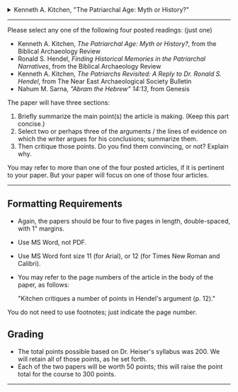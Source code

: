 ---
---

<details>
  <summary>Kenneth A. Kitchen, "The Patriarchal Age: Myth or History?"</summary>
  <h3>Myth Busting</h3>

  <p>
    Kenneth A. Kitchen challenges Julius Wellhausen’s influential document hypothesis, which claims that the Genesis account was written during the Babylonian Exile (6th century B.C.) rather than during the Late Bronze Age (13th century B.C.). Kitchen defends that the Patriarchal Age is historical, not an illustrative Hebrew story written later and “projected back in time” (p. 1). In support of the Middle Bronze Age as the Patriarchal Age, Kitchen lays out several pieces of evidence:
  </p>
  <ul>
    <li>The Price of Slaves</li>
    <li>Treaties and Covenants</li>
    <li>Geo-Political Conditions</li>
    <li>References to Egypt</li>
    <li>Patriarchal Names</li>
    <li>Social World of the Patriarchs</li>
  </ul>
  <p>
    From this list, I find the first three hypotheses most plausible in placing the Genesis account within the historical timeline of the Middle Bronze Age. The author gives solid arguments for each of these pieces of evidence; the first three are most illustrative in proving the historicity of the biblical account of the patriarchs.
  </p>
  <p>
    Kitchen attempts to prove the historicity of the Genesis account of the Hebrew Patriarchal Age as historical and not “fictional creations” from the Babylonian Exile period (p. 1). In Kitchen’s “The Price of Slaves” section (p. 2), he proves that the price of slaves was aligned with the historical prices and was unlikely to have been invented centuries later. In the section “Treaties and Covenants” (p. 3), Kitchen’s analysis of the changes through history, the structures of covenants spanning five periods from the third to the first millennium B.C. Kitchen matches the Genesis treaties with the second millennium B.C. Treaties in Exodus/Deuteronomy and Joshua match the second millennium B.C. period. Kitchen’s “Geo-Political Conditions” section (p. 5) covers the changes in the geo-political landscapes during Biblical times. Only one geo-political period which matches the Genesis 14 account was in the second millennium B.C. when shifting political alliances was possible in Mesopotamia.
  </p>
  <p>
    Kitchen’s detailed and careful analysis of historical data convincingly proves the veracity of the Biblical accounts as historical and not fictitious myths.
  </p>
  <p>
    First, I will examine Kitchen’s investigation of the price of slaves from 2400 to 400 B.C. The slaves’ prices changed over time as different empires ruled the Ancient Near East (ANE). The fluctuations in slaves’ prices gave enough historical data to pinpoint Genesis 37:28 account of the selling of Joseph to the Ishmaelites for 20 silver shekels. According to Kitchen, the 20-shekel slave price dates to the 18th century B.C. The article maps several slave prices mentioned in the Biblical account that track prices during the same periods. 
  </p>
  <blockquote>
    If the ox gores a slave, male or female, the owner shall give to their master <b>thirty shekels of silver</b>, and the ox shall be stoned.
    <br/>— Exodus 21:32 (ESV, emphasis mine)
  </blockquote>
  <p>
    During the 14th or 13th century B.C., the prices for slaves rose to 30 shekels at Nuzi and Ugarit. Exodus raised the price of a slave to 30 shekels accordingly. Kitchen continues tracing the slave prices through the 8th century B.C. when Menahem, king of Israel, ransomed Israelites from the king of Assyria; he paid 50 shekels per slave — the cost of the slave during the Assyrian domination — further proving the historicity of the Patriarchal Age. Ronald S. Hendel, in his article, “Finding Historical Memories in the Patriarchal Narratives” (p. 9), argues against the dating of King Menahem’s tax to the 8th century B.C. saying the 50 shekels price for ransom might not correlate to slave pricing. However, I agree with Kitchen in his response to Hendel’s inconsistent critiques:
  </p>
  <blockquote>
    Hendel would ascribe the 50-shekel dedication-rate of Leviticus 27:3 to the 1st millennium B.C., partly because it is an accepted theoretical dogma in Old Testament studies, and partly by comparing it with an Assyrian slave-price of the 8th/7th centuries B.C. However, at the same time, he is unwilling to allow the far closer comparison with the 50-shekel redemption-price raised by Menahem of Israel, to pay tribute to Assyria (2 Kgs 15:20) in lieu of Israel being enslaved by the Assyrians!
    <br/>— Kenneth A. Kitchen, “The Patriarchs Revisited: A Reply to Dr. Ronald S. Hendel” (p. 3)
  </blockquote>
  <p>
    I believe the alignment of slave prices from non-biblical sources in the Ancient Near East with the Biblical accounts gives a clear verdict of the historicity of the Biblical account.
  </p>
  <p>
    Secondly, Kitchen’s “Treaties and Covenants” section spans five periods from the third to the first millennium B.C. Kitchen lays out the structures of different covenants that align with the Biblical timeline, particularly the Early Second Millennium B.C. and the Late Second Millennium B.C. The varying treaties typology shows their morphology throughout history aligns Biblical chronology with historical events. The three treaties, Abraham and Isaac’s covenants with Abimelech of Gerar (Genesis 21, 26) and Jacob’s treaty with Laban (Genesis 31) match up with ANE’s period treaties in their structure and thematization. The treaties in the early second millennium B.C. have the following simple structure:
  </p>
  <ul>
    <li>Witnesses</li>
    <li>Oath</li>
    <li>Stipulations</li>
    <li>Curses</li>
  </ul>
  <p>
    The treaty between Jacob and Laban begins with stones as witnesses: “Come now, let us make a covenant, you and I. And let it be a witness between you and me.” So Jacob took a stone and set it up as a pillar” (Genesis 31:44-45). Similarly, when Abraham made a covenant with Abimelech, God was the witness between them (Genesis 21:23). The second part (oaths and stipulations) was the central part of the treaty; Jacob and Laban’s treaty stipulated the boundary between them: “I will not pass over this heap to you, and you will not pass over this heap and this pillar to me, to do harm” (Genesis 31:52); in the same period-defining covenantal flow, Abraham made a non-aggression pact with Abimelech: “that you will do us no harm, just as we have not touched you” (Genesis 26:29). The last part of the treaty involves curses; those were also found in the biblical accounts of the patriarchs. The patriarchs concluded their agreements with curses (Genesis 31:53, 26:30, 31:54). The Biblical treaties followed closely with the treaties in the ANE during the early second millennial B.C. bolster the argument that the Patriarchal Age was around 1950–1700 B.C. Hendel disagrees with Kitchen’s separating Abraham’s (J source) covenant and Isaac’s (E source) covenant with Abimelech as two distinct covenants citing the documentary hypothesis; furthermore, the doublet did not have all four elements as they are missing witnesses and curses (p. 10). Kitchen throws out Hendel’s use of the documentary hypothesis as “theoretical modern inventions from the minds of Old Testament scholars” (p. 3), and there is no reason why Abimelech could not make treaties with both patriarchs. Regarding the missing elements from the treaty, Kitchen points out Hendel’s misunderstood the “difference between enactment and formal document” (p. 4). My take on Kitchen’s scholarship and research is convincing, and his rebuttal to Hendel’s objections is valid and further proves the historicity of the Patriarchal Age.
  </p>
  <p>
    Thirdly, in the “Geo-Political Conditions” section, Kitchen argues that the geo-political setting matches the account in Genesis 14 and reflects only one historical period, the early second millennium B.C. Kitchen’s argument for the shifting alliances — such geo-political conditions suitable for the event found in Genesis 14 — is found only during the early second millennium B.C. before the consolidation of power by Hammurabi of Babylon and Shamsi-Adad I of Assyria. Furthermore, Kitchen points out that the geo-political condition of about 2000 B.C. (late third millennium B.C.) was controlled by the Third Dynasty of Ur, thus placing the time of the patriarchs in the time of shifting alliances and divided power. Hendel argues against Kitchen’s historical window of shifting geo-political alliances to the Middle Bronze Age by citing other alliances found during the ninth and eighth centuries B.C. Therefore, the account in Genesis 14 can also be set during the ninth and eighth centuries B.C. Kitchen refutes Hendel’s arguments by pointing out that these shifting alliances occurred outside the Canaan of the patriarchs. Kitchen’s scholarships and authority in ANE history and Biblical chronology convinced me that the Patriarchal Age occurred during the early second millennium B.C.
  </p>
  <p>
    Are the patriarchal narratives in Genesis fabricated later as a “glorified mirage” to glamorize Hebrew history? Kenneth Kitchen’s article compellingly presents the evidence for the Biblical historicity of the Patriarchal Age. Kitchen’s excellent and careful analysis of the historical data in laying out the evidence for the veracity of the Patriarchal Age that happened during the Middle Bronze Age. While the Christian faith transcends historical evidence, is grounded in the Bible, and is transformed by the Spirit of God, Kitchen’s work is essential for confirming the historicity of the Biblical accounts as valid and trustworthy, affirming and protecting our tradition and history, preserving them faithfully for the generations to come.
  </p>
</details>

<hr class='section' />

Please select any one of the following four posted readings: (just one)

- Kenneth A. Kitchen, _The Patriarchal Age: Myth or History?_, from the Biblical Archaeology Review
- Ronald S. Hendel, _Finding Historical Memories in the Patriarchal Narratives_, from the Biblical Archaeology Review
- Kenneth A. Kitchen, _The Patriarchs Revisited: A Reply to Dr. Ronald S. Hendel_, from The Near East Archaeological Society Bulletin
- Nahum M. Sarna, _"Abram the Hebrew" 14:13_, from Genesis

The paper will have three sections:

1. Briefly summarize the main point(s) the article is making. (Keep this part concise.)
2. Select two or perhaps three of the arguments / the lines of evidence on which the writer argues for his conclusions; summarize them.
3. Then critique those points. Do you find them convincing, or not? Explain why.

You may refer to more than one of the four posted articles, if it is pertinent to your paper. But your paper will focus on one of those four articles.

<hr class='section' />

## Formatting Requirements

- Again, the papers should be four to five pages in length, double-spaced, with 1" margins.
- Use MS Word, not PDF.
- Use MS Word font size 11 (for Arial), or 12 (for Times New Roman and Calibri).
- You may refer to the page numbers of the article in the body of the paper, as follows:

  "Kitchen critiques a number of points in Hendel's argument (p. 12)."

You do not need to use footnotes; just indicate the page number.

## Grading

- The total points possible based on Dr. Heiser's syllabus was 200. We will retain all of those points, as he set forth.
- Each of the two papers will be worth 50 points; this will raise the point total for the course to 300 points.

<hr class='logo' />
